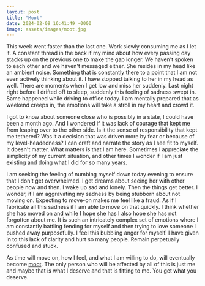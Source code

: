 ```yaml
---
layout: post
title: "Moot"
date: 2024-02-09 16:41:49 -0000
image: assets/images/moot.jpg
---
```


This week went faster than the last one. Work slowly consuming me as I let it. A constant thread in the back if my mind about how every passing day stacks up on the previous one to make the gap longer. We haven't spoken to each other and we haven't messaged either. She resides in my head like an ambient noise. Something that is constantly there to a point that I am not even actively thinking about it. I have stopped talking to her in my head as well. There are moments when I get low and miss her suddenly. Last night right before I drifted off to sleep, suddenly this feeling of sadness swept in. Same happened while driving to office today. I am mentally prepared that as weekend creeps in, the emotions will take a stroll in my heart and crowd it.

I got to know about someone close who is possibly in a state, I could have been a month ago. And I wondered if it was lack of courage that kept me from leaping over to the other side. Is it the sense of responsibility that kept me tethered? Was it a decision that was driven more by fear or because of my level-headedness? I can craft and narrate the story as I see fit to myself. It doesn't matter. What matters is that I am here. Sometimes I appreciate the simplicity of my current situation, and other times I wonder if I am just existing and doing what I did for so many years.

I am seeking the feeling of numbing myself down today evening to ensure that I don't get overwhelmed. I get dreams about seeing her with other people now and then. I wake up sad and lonely. Then the things get better. I wonder, if I am aggravating my sadness by being stubborn about not moving on. Expecting to move-on makes me feel like a fraud. As if I fabricate all this sadness if I am able to move on that quickly. I think whether she has moved on and while I hope she has I also hope she has not forgotten about me. It is such an intricately complex set of emotions where I am constantly battling fending for myself and then trying to love someone I pushed away purposefully. I feel this bubbling anger for myself. I have given in to this lack of clarity and hurt so many people. Remain perpetually confused and stuck.

As time will move on, how I feel, and what I am willing to do, will eventually become <u>moot</u>.  The only person who will be affected by all of this is just me and maybe that is what I deserve and that is fitting to me. You get what you deserve.
